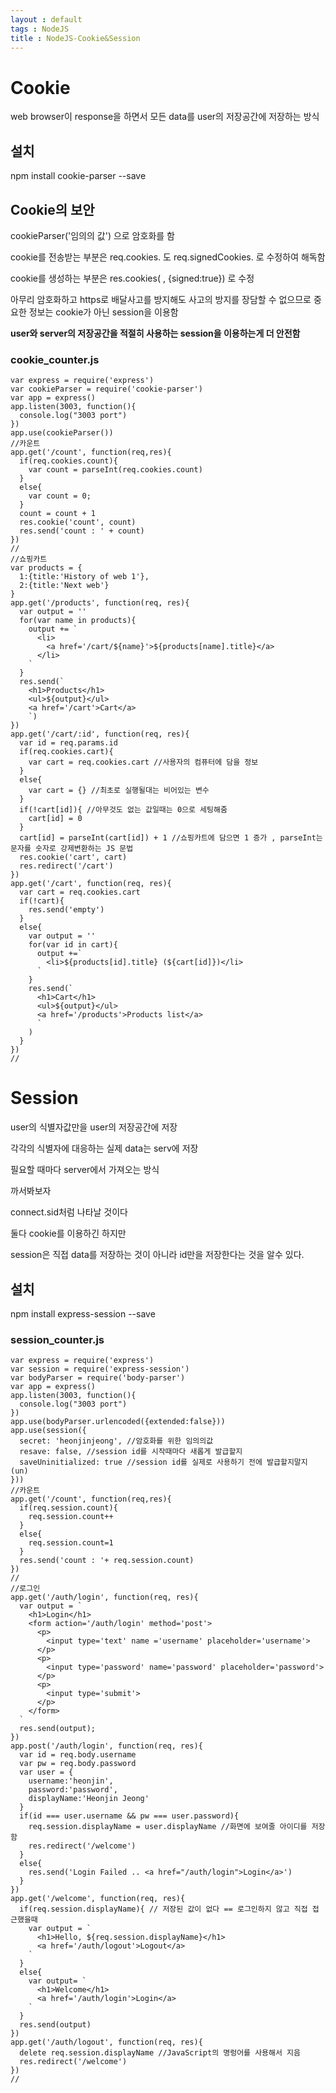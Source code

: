 ```yaml
---
layout : default
tags : NodeJS
title : NodeJS-Cookie&Session
---
```


# Cookie

web browser이 response을 하면서 모든 data를 user의 저장공간에 저장하는 방식

## 설치

npm install cookie-parser --save

## Cookie의 보안
cookieParser('임의의 값') 으로 암호화를 함

cookie를 전송받는 부분은 req.cookies. 도 req.signedCookies. 로 수정하여 해독함

cookie를 생성하는 부분은 res.cookies( , {signed:true}) 로 수정

아무리 암호화하고 https로 배달사고를 방지해도 사고의 방지를 장담할 수 없으므로 중요한 정보는 cookie가 아닌 session을 이용함

**user와 server의 저장공간을 적절히 사용하는 session을 이용하는게 더 안전함**

### cookie_counter.js
```{javascript}
var express = require('express')
var cookieParser = require('cookie-parser')
var app = express()
app.listen(3003, function(){
  console.log("3003 port")
})
app.use(cookieParser())
//카운트
app.get('/count', function(req,res){
  if(req.cookies.count){
    var count = parseInt(req.cookies.count)
  }
  else{
    var count = 0;
  }
  count = count + 1
  res.cookie('count', count)
  res.send('count : ' + count)
})
//
//쇼핑카트
var products = {
  1:{title:'History of web 1'},
  2:{title:'Next web'}
}
app.get('/products', function(req, res){
  var output = ''
  for(var name in products){
    output += `
      <li>
        <a href='/cart/${name}'>${products[name].title}</a>
      </li>
    `
  }
  res.send(`
    <h1>Products</h1>
    <ul>${output}</ul>
    <a href='/cart'>Cart</a>
    `)
})
app.get('/cart/:id', function(req, res){
  var id = req.params.id
  if(req.cookies.cart){
    var cart = req.cookies.cart //사용자의 컴퓨터에 담을 정보
  }
  else{
    var cart = {} //최초로 실행될대는 비어있는 변수
  }
  if(!cart[id]){ //아무것도 없는 값일때는 0으로 세팅해줌
    cart[id] = 0
  }
  cart[id] = parseInt(cart[id]) + 1 //쇼핑카트에 담으면 1 증가 , parseInt는 문자를 숫자로 강제변환하는 JS 문법
  res.cookie('cart', cart)
  res.redirect('/cart')
})
app.get('/cart', function(req, res){
  var cart = req.cookies.cart
  if(!cart){
    res.send('empty')
  }
  else{
    var output = ''
    for(var id in cart){
      output +=`
        <li>${products[id].title} (${cart[id]})</li>
      `
    }
    res.send(`
      <h1>Cart</h1>
      <ul>${output}</ul>
      <a href='/products'>Products list</a>
      `
    )
  }
})
//

```

# Session

user의 식별자값만을 user의 저장공간에 저장

각각의 식별자에 대응하는 실제 data는 serv에 저장

필요할 때마다 server에서 가져오는 방식

까서봐보자

connect.sid처럼 나타날 것이다

둘다 cookie를 이용하긴 하지만

session은 직접 data를 저장하는 것이 아니라 id만을 저장한다는 것을 알수 있다.

## 설치

npm install express-session --save

### session_counter.js
```{javascript}
var express = require('express')
var session = require('express-session')
var bodyParser = require('body-parser')
var app = express()
app.listen(3003, function(){
  console.log("3003 port")
})
app.use(bodyParser.urlencoded({extended:false}))
app.use(session({
  secret: 'heonjinjeong', //암호화를 위한 임의의값
  resave: false, //session id를 시작때마다 새롭게 발급할지
  saveUninitialized: true //session id를 실제로 사용하기 전에 발급할지말지(un)
}))
//카운트
app.get('/count', function(req,res){
  if(req.session.count){
    req.session.count++
  }
  else{
    req.session.count=1
  }
  res.send('count : '+ req.session.count)
})
//
//로그인
app.get('/auth/login', function(req, res){
  var output = `
    <h1>Login</h1>
    <form action='/auth/login' method='post'>
      <p>
        <input type='text' name ='username' placeholder='username'>
      </p>
      <p>
        <input type='password' name='password' placeholder='password'>
      </p>
      <p>
        <input type='submit'>
      </p>
    </form>
  `
  res.send(output);
})
app.post('/auth/login', function(req, res){
  var id = req.body.username
  var pw = req.body.password
  var user = {
    username:'heonjin',
    password:'password',
    displayName:'Heonjin Jeong'
  }
  if(id === user.username && pw === user.password){
    req.session.displayName = user.displayName //화면에 보여줄 아이디를 저장함
    res.redirect('/welcome')
  }
  else{
    res.send('Login Failed .. <a href="/auth/login">Login</a>')
  }
})
app.get('/welcome', function(req, res){
  if(req.session.displayName){ // 저장된 값이 없다 == 로그인하지 않고 직접 접근했을때
    var output = `
      <h1>Hello, ${req.session.displayName}</h1>
      <a href='/auth/logout'>Logout</a>
    `
  }
  else{
    var output= `
      <h1>Welcome</h1>
      <a href='/auth/login'>Login</a>
    `
  }
  res.send(output)
})
app.get('/auth/logout', function(req, res){
  delete req.session.displayName //JavaScript의 명렁어를 사용해서 지음
  res.redirect('/welcome')
})
//
```
